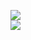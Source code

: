 [![](https://img.shields.io/badge/Made%20With-Github%20Spray-lightgrey.svg?style=for-the-badge&logo=github)](https://github.com/Annihil/github-spray#9360)  
[![](https://i.imgur.com/2DrTn0Z.gif)](https://github.com/Annihil/github-spray)